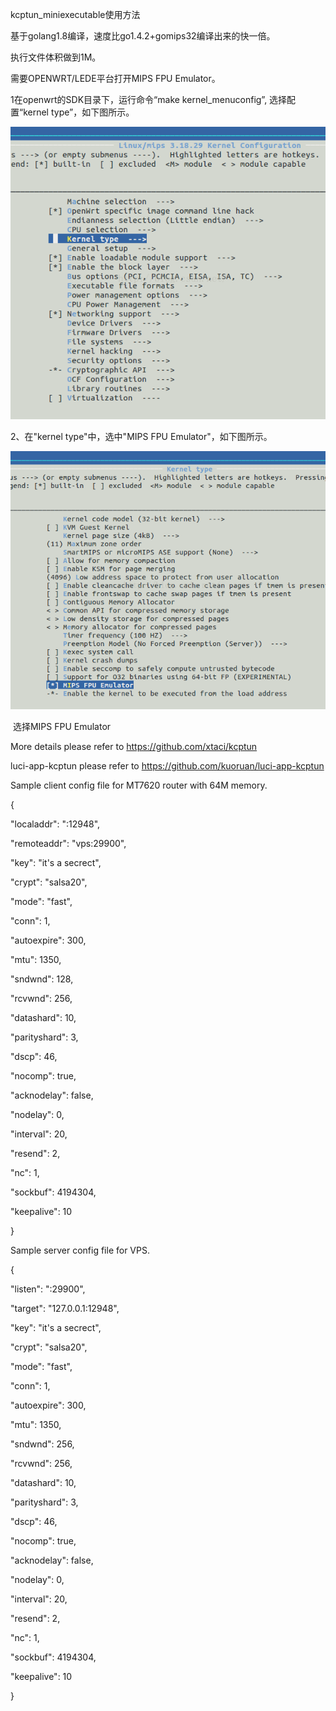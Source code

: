kcptun\_miniexecutable使用方法

基于golang1.8编译，速度比go1.4.2+gomips32编译出来的快一倍。

执行文件体积做到1M。

需要OPENWRT/LEDE平台打开MIPS FPU Emulator。

1在openwrt的SDK目录下，运行命令“make kernel\_menuconfig”, 选择配置“kernel
type”，如下图所示。

![IMG\_256](1.png)

2、在"kernel type"中，选中"MIPS FPU Emulator"，如下图所示。

![IMG\_257](2.png)

 选择MIPS FPU Emulator

More details please refer to <https://github.com/xtaci/kcptun>

luci-app-kcptun please refer to <https://github.com/kuoruan/luci-app-kcptun>

Sample client config file for MT7620 router with 64M memory.

{

"localaddr": ":12948",

"remoteaddr": "vps:29900",

"key": "it's a secrect",

"crypt": "salsa20",

"mode": "fast",

"conn": 1,

"autoexpire": 300,

"mtu": 1350,

"sndwnd": 128,

"rcvwnd": 256,

"datashard": 10,

"parityshard": 3,

"dscp": 46,

"nocomp": true,

"acknodelay": false,

"nodelay": 0,

"interval": 20,

"resend": 2,

"nc": 1,

"sockbuf": 4194304,

"keepalive": 10

}

Sample server config file for VPS.

{

"listen": ":29900",

"target": "127.0.0.1:12948",

"key": "it's a secrect",

"crypt": "salsa20",

"mode": "fast",

"conn": 1,

"autoexpire": 300,

"mtu": 1350,

"sndwnd": 256,

"rcvwnd": 256,

"datashard": 10,

"parityshard": 3,

"dscp": 46,

"nocomp": true,

"acknodelay": false,

"nodelay": 0,

"interval": 20,

"resend": 2,

"nc": 1,

"sockbuf": 4194304,

"keepalive": 10

}
